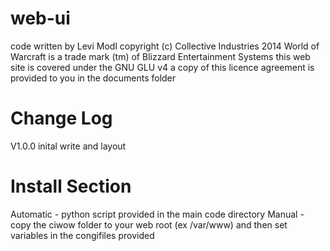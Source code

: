 web-ui
======
code written by Levi Modl
copyright (c) Collective Industries 2014
World of Warcraft is a trade mark (tm) of Blizzard Entertainment Systems
this web site is covered under the GNU GLU v4 a copy of this licence agreement is provided to you in the documents folder

Change Log
==========


V1.0.0 inital write and layout

Install Section
===============
Automatic - python script provided in the main code directory
Manual - copy the ciwow folder to your web root (ex /var/www) and then set variables in the congifiles provided
